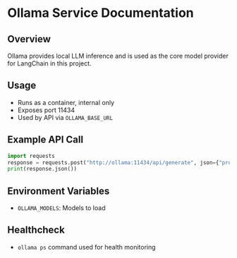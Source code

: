 # Ollama Service Documentation

## Overview
Ollama provides local LLM inference and is used as the core model provider for LangChain in this project.

## Usage
- Runs as a container, internal only
- Exposes port 11434
- Used by API via `OLLAMA_BASE_URL`

## Example API Call
```python
import requests
response = requests.post("http://ollama:11434/api/generate", json={"prompt": "Hello!"})
print(response.json())
```

## Environment Variables
- `OLLAMA_MODELS`: Models to load

## Healthcheck
- `ollama ps` command used for health monitoring
